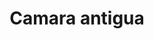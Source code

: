 ---
layout: 
title: Camara antigua
tipo: Fotografía
categories: foto
descripcion: Fotografía de producto
imagen: DSC00304
---